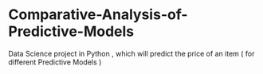 # Comparative-Analysis-of-Predictive-Models
Data Science project in Python , which will predict the price of an item ( for different Predictive Models )
